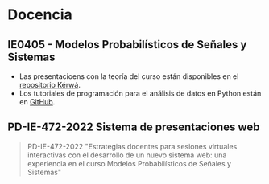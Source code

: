 # Docencia

## IE0405 - Modelos Probabilísticos de Señales y Sistemas

- Las presentacioens con la teoría del curso están disponibles en el [repositorio Kérwá](https://kerwa.ucr.ac.cr/handle/10669/83895).
- Los tutoriales de programación para el análisis de datos en Python están en [GitHub](https://github.com/fabianabarca/python).

## PD-IE-472-2022 Sistema de presentaciones web

> PD-IE-472-2022 "Estrategias docentes para sesiones virtuales interactivas con el desarrollo de un nuevo sistema web: una experiencia en el curso Modelos Probabilísticos de Señales y Sistemas"

